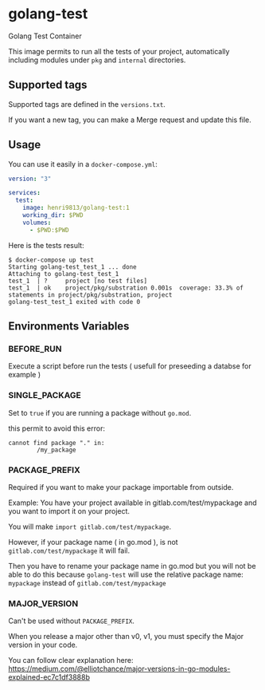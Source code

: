 # golang-test

Golang Test Container

This image permits to run all the tests of your project, automatically including modules under `pkg` and `internal` directories.

## Supported tags

Supported tags are defined in the `versions.txt`.

If you want a new tag, you can make a Merge request and update this file.

## Usage

You can use it easily in a `docker-compose.yml`:

```yaml
version: "3"

services:
  test:
    image: henri9813/golang-test:1
    working_dir: $PWD
    volumes:
      - $PWD:$PWD
```

Here is the tests result:

```
$ docker-compose up test
Starting golang-test_test_1 ... done
Attaching to golang-test_test_1
test_1  | ?     project [no test files]
test_1  | ok    project/pkg/substration 0.001s  coverage: 33.3% of statements in project/pkg/substration, project
golang-test_test_1 exited with code 0
```

## Environments Variables

### BEFORE_RUN

Execute a script before run the tests ( usefull for preseeding a databse for example )

### SINGLE_PACKAGE

Set to `true` if you are running a package without `go.mod`.

this permit to avoid this error:

```
cannot find package "." in:
        /my_package
```

### PACKAGE_PREFIX

Required if you want to make your package importable from outside.

Example:
You have your project available in gitlab.com/test/mypackage and you want to import it on your project.

You will make `import gitlab.com/test/mypackage`.

However, if your package name ( in go.mod ), is not `gitlab.com/test/mypackage` it will fail.

Then you have to rename your package name in go.mod but you will not be able to do this because `golang-test` will use the relative package name: `mypackage` instead of `gitlab.com/test/mypackage`

### MAJOR_VERSION

Can't be used without `PACKAGE_PREFIX`.

When you release a major other than v0, v1, you must specify the Major version in your code.

You can follow clear explanation here:
https://medium.com/@elliotchance/major-versions-in-go-modules-explained-ec7c1df3888b
